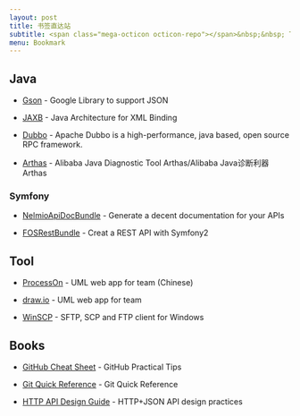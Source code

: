 ```yaml
---
layout: post
title: 书签直达站
subtitle: <span class="mega-octicon octicon-repo"></span>&nbsp;&nbsp; To mark useful libs - tools - books
menu: Bookmark
---
```


## Java

- [Gson](https://github.com/google/gson) - Google Library to support JSON

- [JAXB](https://jaxb.java.net/) - Java Architecture for XML Binding

- [Dubbo](https://github.com/apache/dubbo) - Apache Dubbo is a high-performance, java based, open source RPC framework.

- [Arthas](https://github.com/alibaba/arthas) - Alibaba Java Diagnostic Tool Arthas/Alibaba Java诊断利器Arthas

### Symfony

- [NelmioApiDocBundle](https://github.com/nelmio/NelmioApiDocBundle) - Generate a decent documentation for your APIs

- [FOSRestBundle](http://symfony.com/doc/current/bundles/FOSRestBundle/index.html) - Creat a REST API with Symfony2

## Tool

- [ProcessOn](https://www.processon.com/) - UML web app for team (Chinese)

- [draw.io](https://www.draw.io/) - UML web app for team

- [WinSCP](https://winscp.net/eng/download.php) - SFTP, SCP and FTP client for Windows

## Books

- [GitHub Cheat Sheet](https://github.com/tiimgreen/github-cheat-sheet) - GitHub Practical Tips

- [Git Quick Reference](http://jonas.nitro.dk/git/quick-reference.html) - Git Quick Reference

- [HTTP API Design Guide](https://geemus.gitbooks.io/http-api-design/content/en/index.html) - HTTP+JSON API design practices
